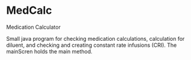 # MedCalc
Medication Calculator

Small java program for checking medication calculations, calculation for diluent, and checking and creating constant rate infusions (CRI). The mainScren holds the main method.
